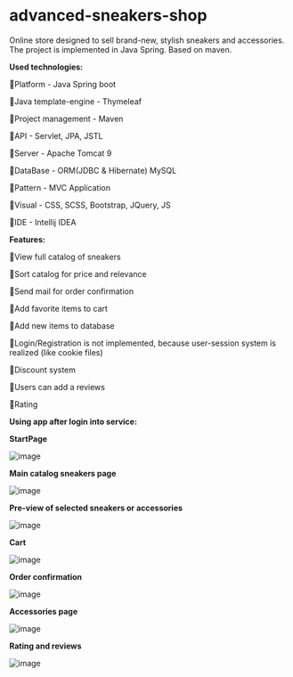 # advanced-sneakers-shop
Online store designed to sell brand-new, stylish sneakers and accessories. The project is implemented in Java Spring. Based on maven.

**Used technologies:**

🔧Platform - Java Spring boot

🔧Java template-engine - Thymeleaf

🔧Project management - Maven

🔧API - Servlet, JPA, JSTL

🔧Server - Apache Tomcat 9

🔧DataBase - ORM(JDBC & Hibernate) MySQL

🔧Pattern - MVC Application

🎨Visual - CSS, SCSS, Bootstrap, JQuery, JS

🔧IDE - Intellij IDEA

**Features:**

🔧View full catalog of sneakers

🔧Sort catalog for price and relevance

🔧Send mail for order confirmation

🔧Add favorite items to cart

🔧Add new items to database

🔧Login/Registration is not implemented, because user-session system is realized (like cookie files)

🔧Discount system

🔧Users can add a reviews

🔧Rating

**Using app after login into service:**

**StartPage**

![image](https://user-images.githubusercontent.com/51766687/216544162-6926e85c-2a73-425b-b820-8cfd17703de7.png)

**Main catalog sneakers page**

![image](https://user-images.githubusercontent.com/51766687/216544225-39d200df-f79e-499d-8389-ae3dc7158364.png)

**Pre-view of selected sneakers or accessories**

![image](https://user-images.githubusercontent.com/51766687/216544337-d35f7a40-3661-48fd-bfd6-2f231b46507a.png)

**Cart**

![image](https://user-images.githubusercontent.com/51766687/216544460-854a8189-4c38-41dd-bb10-9d60128d4095.png)

**Order confirmation**

![image](https://user-images.githubusercontent.com/51766687/216544639-05ce00eb-8a75-4b5e-be94-7eb4c2f07846.png)

**Accessories page**

![image](https://user-images.githubusercontent.com/51766687/216544613-c27277ed-0c24-427c-9a70-49d61d23543d.png)

**Rating and reviews**

![image](https://user-images.githubusercontent.com/51766687/216544915-604ec799-585a-4a03-8490-a6c497b770fd.png)
